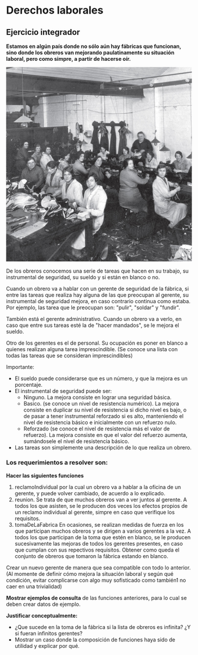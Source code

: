 # Derechos laborales 

## Ejercicio integrador

**Estamos en algún país donde no sólo aún hay fábricas que funcionan, sino donde los obreros van mejorando paulatinamente su situación laboral, pero como simpre, a partir de hacerse oír.**

![](obreras.jpg)

De los obreros conocemos una serie de tareas que hacen en su trabajo, su instrumental de seguridad, su sueldo y si están en blanco o no.

Cuando un obrero va a hablar con un gerente de seguridad de la fábrica, si entre las tareas que realiza hay alguna de las que preocupan al gerente, su instrumental de seguridad mejora, en caso contrario continua como estaba. Por ejemplo, las tarea que le preocupan son: "pulir", "soldar" y "fundir".

También está el gerente administrativo. Cuando un obrero va a verlo, en caso que entre sus tareas esté la de "hacer mandados", se le mejora el sueldo.

Otro de los gerentes es el de personal. Su ocupación es poner en blanco a quienes realizan alguna tarea imprescindible. (Se conoce una lista con todas las tareas que se consideran imprescindibles)

Importante:
* El sueldo puede considerarse que es un número, y que la mejora es un porcentaje.
* El instrumental de seguridad puede ser:
  *  Ninguno. La mejora consiste en lograr una seguridad básica.
  *  Basico. (se conoce un nivel de resistencia numérico). La mejora consiste en duplicar su nivel de resistencia si dicho nivel es bajo, o de pasar a tener instrumental reforzado si es alto, manteniendo el nivel de resistencia básico e inicialmente con un refuerzo nulo.
  *  Reforzado (se conoce el nivel de resistencia más el valor de refuerzo). La mejora consiste en que el valor del refuerzo aumenta, sumándosele el nivel de resistencia básico.
* Las tareas son simplemente una descripción de lo que realiza un obrero.

### Los requerimientos a resolver son:

**Hacer las siguientes funciones**
1. reclamoIndividual por la cual un obrero va a hablar a la oficina de un gerente, y puede volver cambiado, de acuerdo a lo explicado.
2. reunion. Se trata de que muchos obreros van a ver juntos al gerente. A todos los que asisten, se le producen dos veces los efectos propios de un reclamo individual al gerente, simpre en caso que verifique los requisitos.
3. tomaDeLaFabrica En ocasiones, se realizan medidas de fuerza en los que participan muchos obreros y se dirigen a varios gerentes a la vez. A todos los que participan de la toma que estén en blanco, se le producen sucesivamente las mejoras de todos los gerentes presentes, en caso que cumplan con sus repectivos requisitos. Obtener como queda el conjunto de obreros que tomaron la fábrica estando en blanco.

Crear un nuevo gerente de manera que sea compatible con todo lo anterior. (Al momente de definir cómo mejora la situación laboral y según qué condición, evitar complicarse con algo muy sofisticado como también1 no caer en una trivialidad) 

**Mostrar ejemplos de consulta** de las funciones anteriores, para lo cual se deben crear datos de ejemplo.

**Justificar conceptualmente:**
* ¿Que sucede en la toma de la fábrica si la lista de obreros es infinita? ¿Y si fueran infinitos gerentes?
* Mostrar un caso donde la composición de funciones haya sido de utilidad y explicar por qué.
